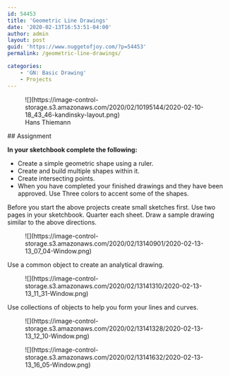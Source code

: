 ```yaml
---
id: 54453
title: 'Geometric Line Drawings'
date: '2020-02-13T16:53:51-04:00'
author: admin
layout: post
guid: 'https://www.nuggetofjoy.com/?p=54453'
permalink: /geometric-line-drawings/

categories:
    - 'GN: Basic Drawing'
    - Projects
---
```


<div class="wp-block-image"><figure class="aligncenter size-large">![](https://image-control-storage.s3.amazonaws.com/2020/02/10195144/2020-02-10-18_43_46-kandinsky-layout.png)<figcaption>Hans Thiemann</figcaption></figure></div>## Assignment

**In your sketchbook complete the following:**

- Create a simple geometric shape using a ruler.
- Create and build multiple shapes within it.
- Create intersecting points.
- When you have completed your finished drawings and they have been approved. Use Three colors to accent some of the shapes.

Before you start the above projects create small sketches first. Use two pages in your sketchbook. Quarter each sheet. Draw a sample drawing similar to the above directions.

<div class="wp-block-image"><figure class="aligncenter size-large">![](https://image-control-storage.s3.amazonaws.com/2020/02/13140901/2020-02-13-13_07_04-Window.png)</figure></div>Use a common object to create an analytical drawing.

<figure class="wp-block-image size-large">![](https://image-control-storage.s3.amazonaws.com/2020/02/13141310/2020-02-13-13_11_31-Window.png)</figure>Use collections of objects to help you form your lines and curves.

<div class="wp-block-image"><figure class="aligncenter size-large">![](https://image-control-storage.s3.amazonaws.com/2020/02/13141328/2020-02-13-13_12_10-Window.png)</figure></div><div class="wp-block-image"><figure class="aligncenter size-large">![](https://image-control-storage.s3.amazonaws.com/2020/02/13141632/2020-02-13-13_16_05-Window.png)</figure></div>